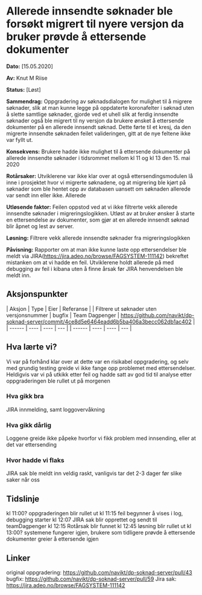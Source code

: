 # Allerede innsendte søknader ble forsøkt migrert til nyere versjon da bruker prøvde å ettersende dokumenter

**Dato:** [15.05.2020]

**Av:** Knut M Riise

**Status:** [Løst]

**Sammendrag:**
Oppgradering av søknadsdialogen for mulighet til å migrere søknader, slik at man kunne legge på oppdaterte koronafelter i søknad uten å slette samtlige søknader, gjorde ved et uhell slik at ferdig innsendte søknader også ble migrert til ny versjon da brukere ønsket å ettersende dokumenter på en allerede innsendt søknad. Dette førte til et kresj, da den migrerte innsendte søknaden feilet valideringen, gitt at de nye feltene ikke var fyllt ut.

**Konsekvens:** Brukere hadde ikke mulighet til å ettersende dokumenter på allerede innsendte søknader i tidsrommet mellom kl 11 og kl 13 den 15. mai 2020

**Rotårsaker:** Utviklerene var ikke klar over at også ettersendingsmodulen lå inne i prosjektet hvor vi migrerte søknadene, og at migrering ble kjørt på søknader som ble hentet opp av databasen uansett om søknaden allerede var sendt inn eller ikke. Allerede

**Utløsende faktor:** Feilen oppstod ved at vi ikke filtrerte vekk allerede innsendte søknader i migreringslogikken. Utløst av at bruker ønsker å starte en ettersendelse av dokumenter, som gjør at en allerede innsendt søknad blir åpnet og lest av server.

**Løsning:** Filtrere vekk allerede innsendte søknader fra migreringslogikken

**Påvisning:** Rapporter om at man ikke kunne laste opp ettersendelser ble meldt via JIRA(https://jira.adeo.no/browse/FAGSYSTEM-111142) bekreftet mistanken om at vi hadde en feil. Utviklerene holdt allerede på med debugging av feil i kibana uten å finne årsak før JIRA henvendelsen ble meldt inn.

## Aksjonspunkter

| Aksjon | Type | Eier | Referanse |
| Filtrere ut søknader uten versjonsnummer | bugfix | Team Dagpenger | https://github.com/navikt/dp-soknad-server/commit/4ce8d5e6464eadd6b5ba406a3becc062db1ac402 |
| ------ | ---- | ---- | --- |
| ------ | ---- | ---- | --- |

## Hva lærte vi?

Vi var på forhånd klar over at dette var en risikabel oppgradering, og selv med grundig testing greide vi ikke fange opp problemet med ettersendelser. Heldigvis var vi på utkikk etter feil og hadde satt av god tid til analyse etter oppgraderingen ble rullet ut på morgenen

### Hva gikk bra

JIRA innmelding, samt loggovervåkning

### Hva gikk dårlig

Loggene greide ikke påpeke hvorfor vi fikk problem med innsending, eller at det var ettersending

### Hvor hadde vi flaks

JIRA sak ble meldt inn veldig raskt, vanligvis tar det 2-3 dager før slike saker når oss

## Tidslinje

kl 11:00? oppgraderingen blir rullet ut
kl 11:15 feil begynner å vises i log, debugging starter
kl 12:07 JIRA sak blir opprettet og sendt til teamDagpenger
kl 12:15 Rotårsak blir funnet
kl 12:45 løsning blir rullet ut
kl 13:00? systemene fungerer igjen, brukere som tidligere prøvde å ettersende dokumenter greier å ettersende igjen

## Linker

original oppgradering: https://github.com/navikt/dp-soknad-server/pull/43
bugfix: https://github.com/navikt/dp-soknad-server/pull/59
Jira sak: https://jira.adeo.no/browse/FAGSYSTEM-111142
